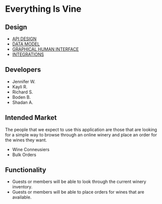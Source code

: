 # Everything Is Vine

## Design

* [API DESIGN](docs/apis.md)
* [DATA MODEL](docs/data-model.md)
* [GRAPHICAL HUMAN INTERFACE](docs/ghi.md)
* [INTEGRATIONS](docs/integrations.md)

## Developers
* Jennifer W.
* Kayli R.
* Richard S.
* Boden B.
* Shadan A.

## Intended Market
The people that we expect to use this application are
those that are looking for a simple way to browse through an 
online winery and place an order for the wines they want.

* Wine Conneusiers
* Bulk Orders

## Functionality
* Guests or members will be able to look through the current winery inventory.
* Guests or members will be able to place orders for wines that are available.
